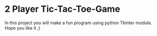 # 2 Player Tic-Tac-Toe-Game
In this project you will make a fun program using python Tkinter module.
Hope you like it ;)
